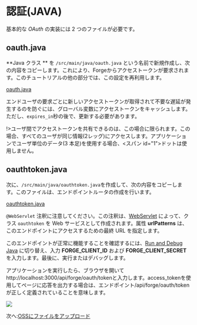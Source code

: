 # 認証(JAVA)

基本的な *OAuth* の実装には 2 つのファイルが必要です。

## oauth.java

**Java クラス ** を `/src/main/java/oauth.java` という名前で新規作成し、次の内容をコピーします。これにより、Forgeからアクセストークンが要求されます。このチュートリアルの他の部分では、この設定を再利用します。

[oauth.java](_snippets/viewmodels/java/oauth.java ':include :type=code java')

エンドユーザの要求ごとに新しいアクセストークンが取得されて不要な遅延が発生するのを防ぐには、グローバル変数にアクセストークンをキャッシュします。ただし、`expires_in`秒の後で、更新する必要があります。

!>ユーザ間でアクセストークンを共有できるのは、この場合に限られます。この場合、すべてのユーザが同じ情報(2レッグ)にアクセスします。アプリケーションでユーザ単位のデータ(3 本足)を使用する場合、<スパン id="1">ドットは使用しません。

## oauthtoken.java

次に、`/src/main/java/oauthtoken.java`を作成して、次の内容をコピーします。このファイルは、エンドポイントルータの作成を行います。  

[oauthtoken.java](_snippets/viewmodels/java/oauthtoken.java ':include :type=code java')

`@WebServlet` 注釈に注意してください。この注釈は、[WebServlet](https://www.javaguides.net/2019/02/webservlet-annotation-example.html) によって、クラス `oauthtoken` を Web サービスとして作成されます。属性 **urlPatterns** は、このエンドポイントにアクセスするための最終 URL を指定します。

このエンドポイントが正常に機能することを確認するには、[Run and Debug Java](//environment/rundebug/java?id=running-amp-debugging-java) に切り替え、入力 **FORGE_CLIENT_ID** および **FORGE_CLIENT_SECRET** を入力します。最後に、実行またはデバッグします。

アプリケーションを実行したら、ブラウザを開いてhttp://localhost:3000/api/forge/oauth/tokenと入力します。access_tokenを使用してページに応答を出力する場合は、エンドポイント/api/forge/oauth/tokenが正しく定義されていることを意味します。

![](_media/java/endpoint_oauth.png)


次へ:[OSSにファイルをアップロード](/ja_jp/datamanagement/oss/)